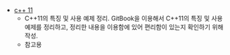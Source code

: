 - [c++ 11](https://duragon.gitbooks.io/c-11/content/chapter5.html)
  - C++11의 특징 및 사용 예제 정리. GitBook을 이용해서 C++11의 특징 및 사용 예제를 정리하고, 정리한 내용을 이용함에 있어 편리함이 있는지 확인하기 위해 작성.
  - 참고용
